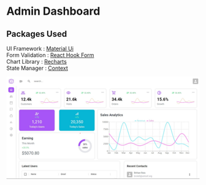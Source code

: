 # Admin Dashboard

## Packages Used

UI Framework  : [Material Ui](https://mui.com/) \
Form Validation : [React Hook Form](https://react-hook-form.com/) \
Chart Library : [Recharts](https://recharts.org/en-US/) \
State Manager : [Context](https://reactjs.org/docs/context.html)


![site-preview](./src\assets\img\site-preview.jpg)


